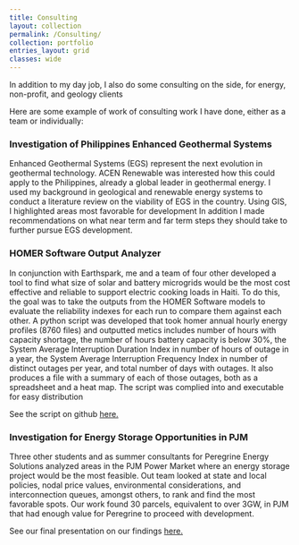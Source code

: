```yaml
---
title: Consulting
layout: collection
permalink: /Consulting/
collection: portfolio
entries_layout: grid
classes: wide
---
```


In addition to my day job, I also do some consulting on the side, for energy, non-profit, and geology clients

Here are some example of work of consulting work I have done, either as a team or individually:

### Investigation of Philippines Enhanced Geothermal Systems
Enhanced Geothermal Systems (EGS) represent the next evolution in geothermal technology. ACEN Renewable was interested how this could apply to the Philippines, already a global leader in geothermal energy.  I used my background in geological and renewable energy systems to conduct a literature review on the viability of EGS in the country.  Using GIS, I highlighted areas most favorable for development  In addition I made recommendations on what near term and far term steps they should take to further pursue EGS development. 

### HOMER Software Output Analyzer 

In conjunction with Earthspark, me and a team of four other developed a tool to find what size of solar and battery microgrids would be the most cost effective and reliable to support electric cooking loads in Haiti.  To do this, the goal was to take the outputs from the HOMER Software models to evaluate the
reliability indexes for each run to compare them against each other. A python script was developed that took homer annual hourly energy profiles (8760 files) and outputted  metics includes number of hours with capacity shortage, the number of hours battery capacity is below 30%, the System Average Interruption Duration Index in number of hours of outage in a year, the System Average Interruption Frequency Index in number of distinct outages per year, and total number of days with outages.  It also produces a file with a summary of each of those outages, both as a spreadsheet and a heat map.  The script was complied into and executable for easy distribution 

See the script on github [here.](https://github.com/npwelsh/8760-Load-Analysis)

### Investigation for Energy Storage Opportunities in PJM

Three other students and as summer consultants for Peregrine Energy Solutions analyzed areas in the PJM Power Market where an energy storage project would be the most feasible. Out team looked at state and local policies, nodal price values, environmental considerations, and interconnection queues, amongst others, to rank and find the most favorable spots.  Our work found 30 parcels, equivalent to over 3GW, in PJM that had enough value for Peregrine to proceed with development. 

See our final presentation on our findings [here.](https://arcg.is/zza5e)